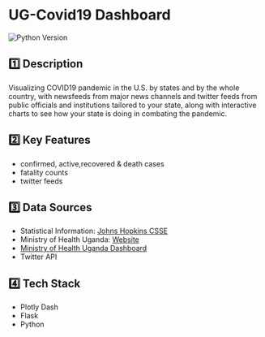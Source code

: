 # UG-Covid19 Dashboard
![Python Version](https://img.shields.io/badge/python-v3.7-blue)

## 1️⃣ Description

Visualizing COVID19 pandemic in the U.S. by states and by the whole country, with newsfeeds from major news channels and twitter feeds from public officials and institutions tailored to your state, along with interactive charts to see how your state is doing in combating the pandemic.

## 2️⃣ Key Features
- confirmed, active,recovered & death cases
- fatality counts 
- twitter feeds


## 3️⃣ Data Sources

- Statistical Information: [Johns Hopkins CSSE](https://github.com/CSSEGISandData/COVID-19)
- Ministry of Health Uganda: [Website](https://www.health.go.ug/)
- [Ministry of Health Uganda Dashboard](https://covid19.gou.go.ug/)
- Twitter API


## 4️⃣ Tech Stack

- Plotly Dash
- Flask
- Python